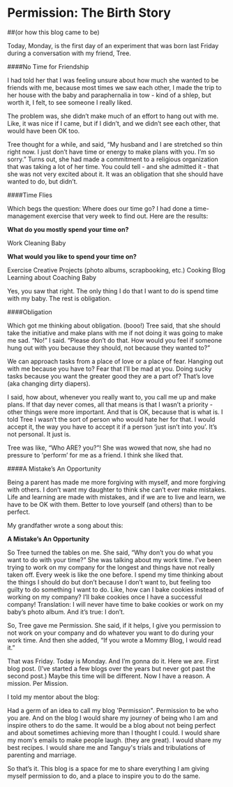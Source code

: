 # Permission: The Birth Story
##(or how this blog came to be)

Today, Monday, is the first day of an experiment that was born last Friday during a conversation with my friend, Tree. 

####No Time for Friendship

I had told her that I was feeling unsure about how much she wanted to be friends with me, because most times we saw each other, I made the trip to her house with the baby and paraphernalia in tow - kind of a shlep, but worth it, I felt, to see someone I really liked. 

The problem was, she didn’t make much of an effort to hang out with me. Like, it was nice if I came, but if I didn’t, and we didn’t see each other, that would have been OK too. 

Tree thought for a while, and said, “My husband and I are stretched so thin right now. I just don’t have time or energy to make plans with you. I’m so sorry.” Turns out, she had made a commitment to a religious organization that was taking a lot of her time. You could tell - and she admitted it - that she was not very excited about it. It was an obligation that she should have wanted to do, but didn’t. 

####Time Flies

Which begs the question: Where does our time go? I had done a time-management exercise that very week to find out.  Here are the results:

**What do you mostly spend your time on?**

Work
Cleaning
Baby

**What would you like to spend your time on?**

Exercise
Creative Projects (photo albums, scrapbooking, etc.)
Cooking Blog
Learning about Coaching
Baby

Yes, you saw that right. The only thing I do that I want to do is spend time with my baby. The rest is obligation.

####Obligation

Which got me thinking about obligation. (booo!) Tree said, that she should take the initiative and make plans with me if not doing it was going to make me sad. “No!” I said. “Please don’t do that. How would you feel if someone hung out with you because they should, not because they wanted to?”

We can approach tasks from a place of love or a place of fear. Hanging out with me because you have to? Fear that I’ll be mad at you. Doing sucky tasks because you want the greater good they are a part of? That’s love (aka changing dirty diapers).

I said, how about, whenever you really want to, you call me up and make plans.  If that day never comes, all that means is that I wasn’t a priority - other things were more important. And that is OK, because that is what is. I told Tree I wasn’t the sort of person who would hate her for that. I would accept it, the way you have to accept it if a person ‘just isn’t into you’. It’s not personal. It just is. 

Tree was like, “Who ARE? you?”! She was wowed that now, she had no pressure to ‘perform’ for me as a friend. I think she liked that. 

####A Mistake’s An Opportunity

Being a parent has made me more forgiving with myself, and more forgiving with others. I don’t want my daughter to think she can’t ever make mistakes. Life and learning are made with mistakes, and if we are to live and learn, we have to be OK with them. Better to love yourself (and others) than to be perfect.

My grandfather wrote a song about this:

**A Mistake’s An Opportunity**

So Tree turned the tables on me. She said, “Why don’t you do what you want to do with your time?” She was talking about my work time. I’ve been trying to work on my company for the longest and things have not really taken off. Every week is like the one before. I spend my time thinking about the things I should do but don’t because I don’t want to, but feeling too guilty to do something I want to do. Like, how can I bake cookies instead of working on my company? I’ll bake cookies once I have a successful company! Translation: I will never have time to bake cookies or work on my baby’s photo album. And it’s true: I don’t. 

So, Tree gave me Permission. She said, if it helps, I give you permission to not work on your company and do whatever you want to do during your work time. And then she added, “If you wrote a Mommy Blog, I would read it.”

That was Friday. Today is Monday. And I’m gonna do it. Here we are. First blog post. (I’ve started a few blogs over the years but never got past the second post.) Maybe this time will be different. Now I have a reason. A mission. Per Mission. 

I told my mentor about the blog:

Had a germ of an idea to call my blog 'Permission". Permission to be who you are. And on the blog I would share my journey of being who I am and inspire others to do the same. It would be a blog about not being perfect and about sometimes achieving more than I thought I could. I would share my mom's emails to make people laugh. (they are great). I would share my best recipes. I would share me and Tanguy's trials and tribulations of parenting and marriage.

So that’s it. This blog is a space for me to share everything I am giving myself permission to do, and a place to inspire you to do the same. 




